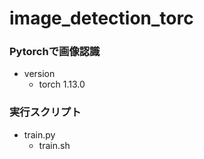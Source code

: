 # image_detection_torc

### Pytorchで画像認識

- version
  - torch 1.13.0
 
 
### 実行スクリプト

- train.py
  - train.sh
